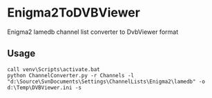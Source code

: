 # Enigma2ToDVBViewer
Enigma2 lamedb channel list converter to DvbViewer format

## Usage

```
call venv\Scripts\activate.bat
python ChannelConverter.py -r Channels -l "d:\Source\SvnDocuments\Settings\ChannelLists\Enigma2\lamedb" -o d:\Temp\DVBViewer.ini -s
```
